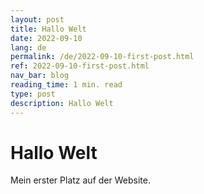 ```yaml
---
layout: post
title: Hallo Welt
date: 2022-09-10
lang: de
permalink: /de/2022-09-10-first-post.html
ref: 2022-09-10-first-post.html
nav_bar: blog
reading_time: 1 min. read
type: post
description: Hallo Welt
---
```

# Hallo Welt

Mein erster Platz auf der Website.
